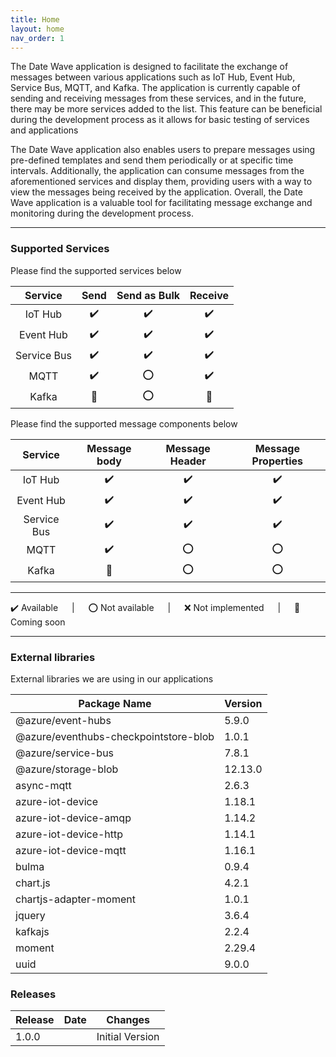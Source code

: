 ```yaml
---
title: Home
layout: home
nav_order: 1
---
```


The Date Wave application is designed to facilitate the exchange of messages between various applications such as IoT Hub, Event Hub, Service Bus, MQTT, and Kafka. The application is currently capable of sending and receiving messages from these services, and in the future, there may be more services added to the list. This feature can be beneficial during the development process as it allows for basic testing of services and applications

The Date Wave application also enables users to prepare messages using pre-defined templates and send them periodically or at specific time intervals. Additionally, the application can consume messages from the aforementioned services and display them, providing users with a way to view the messages being received by the application. Overall, the Date Wave application is a valuable tool for facilitating message exchange and monitoring during the development process.

---

### **Supported Services**

Please find the supported services below

| Service | Send | Send as Bulk | Receive 
|:---:|:---:|:---:|:---:|
| IoT Hub | ✔️ | ✔️ | ✔️ 
| Event Hub | ✔️ | ✔️ | ✔️ 
| Service Bus | ✔️ | ✔️ | ✔️ 
| MQTT | ✔️ | ⭕️ | ✔️ 
| Kafka | 🔷 | ⭕️ | 🔷 


Please find the supported message components below

| Service | Message body | Message Header | Message Properties 
|:---:|:---:|:---:|:---:|
| IoT Hub | ✔️ | ✔️ | ✔️ 
| Event Hub | ✔️ | ✔️ | ✔️ 
| Service Bus | ✔️ | ✔️ | ✔️ 
| MQTT | ✔️ | ⭕️ | ⭕️
| Kafka | 🔷 | ⭕️ | ⭕️ 

---

✔️ Available &emsp; | &emsp; ⭕️ Not available &emsp; | &emsp; ❌ Not implemented &emsp; | &emsp; 🔷 Coming soon

---

### **External libraries** 

External libraries we are using in our applications

| Package Name | Version |
|---|---|
| @azure/event-hubs | 5.9.0 |
| @azure/eventhubs-checkpointstore-blob | 1.0.1 |
| @azure/service-bus | 7.8.1 |
| @azure/storage-blob | 12.13.0 |
| async-mqtt | 2.6.3 |
| azure-iot-device | 1.18.1 |
| azure-iot-device-amqp | 1.14.2 |
| azure-iot-device-http | 1.14.1 |
| azure-iot-device-mqtt | 1.16.1 |
| bulma | 0.9.4 |
| chart.js | 4.2.1 |
| chartjs-adapter-moment | 1.0.1 |
| jquery | 3.6.4 |
| kafkajs | 2.2.4 |
| moment | 2.29.4 |
| uuid | 9.0.0 |


### **Releases** 


Release | Date | Changes
|---|---|---|
1.0.0 | | Initial Version